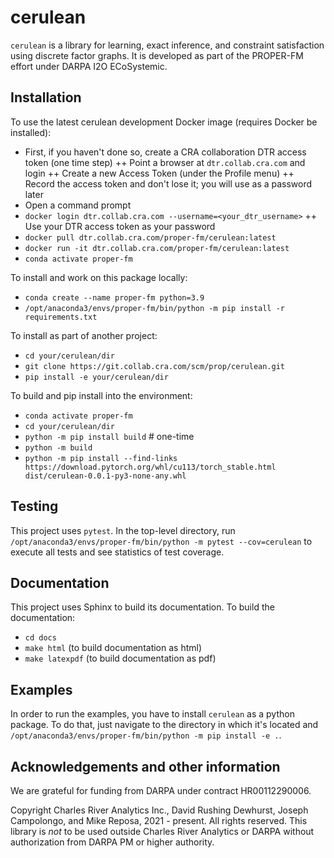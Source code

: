 # cerulean

`cerulean` is a library for learning, exact inference, and constraint satisfaction using discrete factor graphs. 
It is developed as part of the PROPER-FM effort under DARPA I2O ECoSystemic.

## Installation

To use the latest cerulean development Docker image (requires Docker be installed):
+ First, if you haven't done so, create a CRA collaboration DTR access token (one time step)
++ Point a browser at `dtr.collab.cra.com` and login
++ Create a new Access Token (under the Profile menu)
++ Record the access token and don't lose it; you will use as a password later
+ Open a command prompt
+ `docker login dtr.collab.cra.com --username=<your_dtr_username>`
++ Use your DTR access token as your password
+ `docker pull dtr.collab.cra.com/proper-fm/cerulean:latest`
+ `docker run -it dtr.collab.cra.com/proper-fm/cerulean:latest`
+ `conda activate proper-fm`

To install and work on this package locally:
+ `conda create --name proper-fm python=3.9`
+ `/opt/anaconda3/envs/proper-fm/bin/python -m pip install -r requirements.txt`

To install as part of another project:
+ `cd your/cerulean/dir`
+ `git clone https://git.collab.cra.com/scm/prop/cerulean.git`
+ `pip install -e your/cerulean/dir`

To build and pip install into the environment:
+ `conda activate proper-fm`
+ `cd your/cerulean/dir`
+ `python -m pip install build` # one-time
+ `python -m build`
+ `python -m pip install --find-links https://download.pytorch.org/whl/cu113/torch_stable.html dist/cerulean-0.0.1-py3-none-any.whl`
  
## Testing
This project uses `pytest`. In the top-level directory, run `/opt/anaconda3/envs/proper-fm/bin/python -m pytest --cov=cerulean` 
to execute all tests and see statistics of test coverage.

## Documentation

This project uses Sphinx to build its documentation. To build the documentation:

+ `cd docs`
+ `make html` (to build documentation as html)
+ `make latexpdf` (to build documentation as pdf)

## Examples

In order to run the examples, you have to install `cerulean` as a python package. To do that, just navigate to the directory in which 
it's located and `/opt/anaconda3/envs/proper-fm/bin/python -m pip install -e .`.

## Acknowledgements and other information

We are grateful for funding from DARPA under contract HR00112290006.

Copyright Charles River Analytics Inc., David Rushing Dewhurst, Joseph Campolongo, and Mike Reposa, 2021 - present.
All rights reserved.
This library is *not* to be used outside Charles River Analytics or DARPA without authorization from DARPA PM or higher authority.
